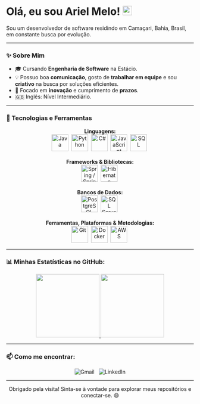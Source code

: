 # Olá, eu sou Ariel Melo! <img src="https://media.giphy.com/media/hvRJCLFzcasrR4ia7z/giphy.gif" width="25px">

Sou um desenvolvedor de software residindo em Camaçari, Bahia, Brasil, em constante busca por evolução.

---

### ✨ Sobre Mim

* 🎓 Cursando **Engenharia de Software** na Estácio.
* 💡 Possuo boa **comunicação**, gosto de **trabalhar em equipe** e sou **criativo** na busca por soluções eficientes.
* 🎯 Focado em **inovação** e cumprimento de **prazos**. 
* 🇬🇧 Inglês: Nível Intermediário.

---

### 🚀 Tecnologias e Ferramentas

<p align="center">
  <strong>Linguagens:</strong><br/>
  <img alt="Java" title="Java" src="https://cdn.jsdelivr.net/gh/devicons/devicon@latest/icons/java/java-original-wordmark.svg" height="45"/>&nbsp;
  <img alt="Python" title="Python" src="https://cdn.jsdelivr.net/gh/devicons/devicon@latest/icons/python/python-original-wordmark.svg" height="45"/>&nbsp;
  <img alt="C#" title="C#" src="https://cdn.jsdelivr.net/gh/devicons/devicon/icons/csharp/csharp-original.svg" height="45"/>&nbsp;
  <img alt="JavaScript" title="JavaScript" src="https://cdn.jsdelivr.net/gh/devicons/devicon/icons/javascript/javascript-original.svg" height="45"/>&nbsp;
  <img alt="SQL" title="SQL" src="https://cdn.jsdelivr.net/gh/devicons/devicon@latest/icons/azuresqldatabase/azuresqldatabase-original.svg" height="45"/>&nbsp;
  <br/><br/>
  <strong>Frameworks & Bibliotecas:</strong><br/>
  <img alt="Spring / Spring Boot" title="Spring / Spring Boot" src="https://cdn.jsdelivr.net/gh/devicons/devicon@latest/icons/spring/spring-original-wordmark.svg" height="45"/>&nbsp;
  <img alt="Hibernate" title="Hibernate" src="https://cdn.jsdelivr.net/gh/devicons/devicon@latest/icons/hibernate/hibernate-original-wordmark.svg" height="45"/>&nbsp;
  <br/><br/>
  <strong>Bancos de Dados:</strong><br/>
  <img alt="PostgreSQL" title="PostgreSQL" src="https://cdn.jsdelivr.net/gh/devicons/devicon/icons/postgresql/postgresql-original-wordmark.svg" height="45"/>&nbsp;
  <img alt="SQL Server" title="SQL Server" src="https://cdn.jsdelivr.net/gh/devicons/devicon/icons/microsoftsqlserver/microsoftsqlserver-plain-wordmark.svg" height="45"/>&nbsp;
  <br/><br/>
  <strong>Ferramentas, Plataformas & Metodologias:</strong><br/>
  <img alt="Git" title="Git" src="https://cdn.jsdelivr.net/gh/devicons/devicon/icons/git/git-original-wordmark.svg" height="45"/>&nbsp;
  <img alt="Docker" title="Docker" src="https://cdn.jsdelivr.net/gh/devicons/devicon/icons/docker/docker-original-wordmark.svg" height="45"/>&nbsp;
  <img alt="AWS" title="AWS" src="https://cdn.jsdelivr.net/gh/devicons/devicon/icons/amazonwebservices/amazonwebservices-original-wordmark.svg" height="45"/>&nbsp;
  <br/>
</p>

---

### 📊 Minhas Estatísticas no GitHub:

<p align="center">
  <a href="https://github.com/arielmello04">
    <img height="170em" src="https://github-readme-stats.vercel.app/api?username=arielmello04&show_icons=true&theme=dracula&include_all_commits=true&count_private=true"/>
    <img height="170em" src="https://github-readme-stats.vercel.app/api/top-langs/?username=arielmello04&layout=compact&langs_count=6&theme=dracula"/>
  </a>
</p>

---

### 📫 Como me encontrar:

<p align="center">
  <a href="mailto:ariel.melo2001@gmail.com" target="_blank" style="text-decoration:none;">
    <img src="https://img.shields.io/badge/-Gmail-%23EA4335?style=for-the-badge&logo=gmail&logoColor=white" alt="Gmail"/>
  </a>&nbsp;
  <a href="https://www.linkedin.com/in/ariel-melo-6a0361179/" target="_blank" style="text-decoration:none;">
    <img src="https://img.shields.io/badge/-LinkedIn-%230077B5?style=for-the-badge&logo=linkedin&logoColor=white" alt="LinkedIn"/>
  </a>
  </p>

---

<p align="center">
  Obrigado pela visita! Sinta-se à vontade para explorar meus repositórios e conectar-se. 😄
</p>
